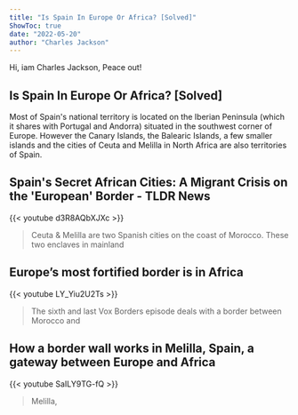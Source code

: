 ```yaml
---
title: "Is Spain In Europe Or Africa? [Solved]"
ShowToc: true 
date: "2022-05-20"
author: "Charles Jackson" 
---
```


Hi, iam Charles Jackson, Peace out!
## Is Spain In Europe Or Africa? [Solved]
Most of Spain's national territory is located on the Iberian Peninsula (which it shares with Portugal and Andorra) situated in the southwest corner of Europe. However the Canary Islands, the Balearic Islands, a few smaller islands and the cities of Ceuta and Melilla in North Africa are also territories of Spain.

## Spain's Secret African Cities: A Migrant Crisis on the 'European' Border - TLDR News
{{< youtube d3R8AQbXJXc >}}
>Ceuta & Melilla are two Spanish cities on the coast of Morocco. These two enclaves in mainland 

## Europe’s most fortified border is in Africa
{{< youtube LY_Yiu2U2Ts >}}
>The sixth and last Vox Borders episode deals with a border between Morocco and 

## How a border wall works in Melilla, Spain, a gateway between Europe and Africa
{{< youtube SaILY9TG-fQ >}}
>Melilla, 

